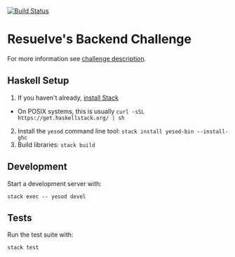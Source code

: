 [![Build Status](https://travis-ci.org/yusent/resuelve-backend-challenge.svg?branch=master)](https://travis-ci.org/yusent/resuelve-backend-challenge)

# Resuelve's Backend Challenge

For more information see [challenge description](https://github.com/resuelve/prueba-ing-backend).

## Haskell Setup

1. If you haven't already, [install Stack](https://haskell-lang.org/get-started)
  * On POSIX systems, this is usually `curl -sSL https://get.haskellstack.org/ | sh`
2. Install the `yesod` command line tool: `stack install yesod-bin --install-ghc`
3. Build libraries: `stack build`

## Development

Start a development server with:

```
stack exec -- yesod devel
```

## Tests

Run the test suite with:

```
stack test
```
